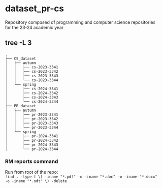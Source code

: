# dataset_pr-cs
Repository composed of programming and computer science repositories for the 23-24 academic year

## tree -L 3
```
.
├── CS_dataset  
│   ├── autumn
│   │   ├── cs-2023-3341
│   │   ├── cs-2023-3342
│   │   ├── cs-2023-3343
│   │   └── cs-2023-3344
│   └── spring
│       ├── cs-2024-3341
│       ├── cs-2024-3342
│       ├── cs-2024-3343
│       └── cs-2024-3344
├── PR_dataset
│   ├── autumn
│   │   ├── pr-2023-3341
│   │   ├── pr-2023-3342
│   │   ├── pr-2023-3343
│   │   └── pr-2023-3344
│   └── spring
│       ├── pr-2024-3341
│       ├── pr-2024-3342
│       ├── pr-2024-3343
│       └── pr-2024-3344

```

### RM reports command
Run from root of the repo:  
`find . -type f \( -iname "*.pdf" -o -iname "*.doc" -o -iname "*.docx"  -o -iname "*.odt" \) -delete`
